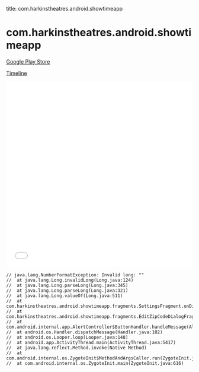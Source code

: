 title: com.harkinstheatres.android.showtimeapp

# com.harkinstheatres.android.showtimeapp

[Google Play Store](https://play.google.com/store/apps/details?id=com.harkinstheatres.android.showtimeapp)

[Timeline](./vis-timeline.html)

<iframe src="./vis-timeline.html" width="100%" height="500px" style="border:none;"></iframe>

```
// java.lang.NumberFormatException: Invalid long: ""
// 	at java.lang.Long.invalidLong(Long.java:124)
// 	at java.lang.Long.parseLong(Long.java:345)
// 	at java.lang.Long.parseLong(Long.java:321)
// 	at java.lang.Long.valueOf(Long.java:511)
// 	at com.harkinstheatres.android.showtimeapp.fragments.SettingsFragment.onDialogSaveClick(SettingsFragment.java:118)
// 	at com.harkinstheatres.android.showtimeapp.fragments.EditZipCodeDialogFragment$3.onClick(EditZipCodeDialogFragment.java:115)
// 	at com.android.internal.app.AlertController$ButtonHandler.handleMessage(AlertController.java:163)
// 	at android.os.Handler.dispatchMessage(Handler.java:102)
// 	at android.os.Looper.loop(Looper.java:148)
// 	at android.app.ActivityThread.main(ActivityThread.java:5417)
// 	at java.lang.reflect.Method.invoke(Native Method)
// 	at com.android.internal.os.ZygoteInit$MethodAndArgsCaller.run(ZygoteInit.java:726)
// 	at com.android.internal.os.ZygoteInit.main(ZygoteInit.java:616)

```



